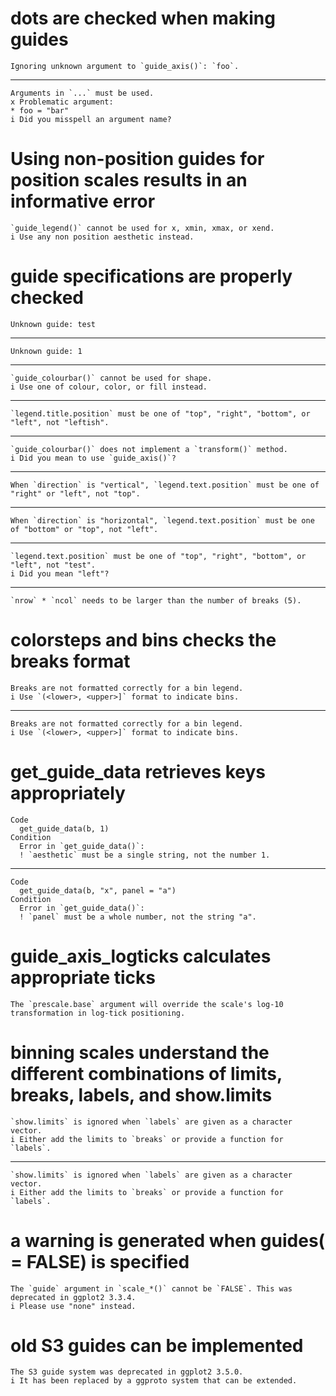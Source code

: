 # dots are checked when making guides

    Ignoring unknown argument to `guide_axis()`: `foo`.

---

    Arguments in `...` must be used.
    x Problematic argument:
    * foo = "bar"
    i Did you misspell an argument name?

# Using non-position guides for position scales results in an informative error

    `guide_legend()` cannot be used for x, xmin, xmax, or xend.
    i Use any non position aesthetic instead.

# guide specifications are properly checked

    Unknown guide: test

---

    Unknown guide: 1

---

    `guide_colourbar()` cannot be used for shape.
    i Use one of colour, color, or fill instead.

---

    `legend.title.position` must be one of "top", "right", "bottom", or "left", not "leftish".

---

    `guide_colourbar()` does not implement a `transform()` method.
    i Did you mean to use `guide_axis()`?

---

    When `direction` is "vertical", `legend.text.position` must be one of "right" or "left", not "top".

---

    When `direction` is "horizontal", `legend.text.position` must be one of "bottom" or "top", not "left".

---

    `legend.text.position` must be one of "top", "right", "bottom", or "left", not "test".
    i Did you mean "left"?

---

    `nrow` * `ncol` needs to be larger than the number of breaks (5).

# colorsteps and bins checks the breaks format

    Breaks are not formatted correctly for a bin legend.
    i Use `(<lower>, <upper>]` format to indicate bins.

---

    Breaks are not formatted correctly for a bin legend.
    i Use `(<lower>, <upper>]` format to indicate bins.

# get_guide_data retrieves keys appropriately

    Code
      get_guide_data(b, 1)
    Condition
      Error in `get_guide_data()`:
      ! `aesthetic` must be a single string, not the number 1.

---

    Code
      get_guide_data(b, "x", panel = "a")
    Condition
      Error in `get_guide_data()`:
      ! `panel` must be a whole number, not the string "a".

# guide_axis_logticks calculates appropriate ticks

    The `prescale.base` argument will override the scale's log-10 transformation in log-tick positioning.

# binning scales understand the different combinations of limits, breaks, labels, and show.limits

    `show.limits` is ignored when `labels` are given as a character vector.
    i Either add the limits to `breaks` or provide a function for `labels`.

---

    `show.limits` is ignored when `labels` are given as a character vector.
    i Either add the limits to `breaks` or provide a function for `labels`.

# a warning is generated when guides(<scale> = FALSE) is specified

    The `guide` argument in `scale_*()` cannot be `FALSE`. This was deprecated in ggplot2 3.3.4.
    i Please use "none" instead.

# old S3 guides can be implemented

    The S3 guide system was deprecated in ggplot2 3.5.0.
    i It has been replaced by a ggproto system that can be extended.

